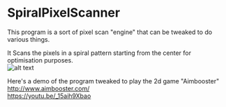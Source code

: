 # SpiralPixelScanner

This program is a sort of pixel scan "engine" that can be tweaked to do various things. 

It Scans the pixels in a spiral pattern starting from the center for optimisation purposes.  
![alt text](https://i.imgur.com/BXwDsAF.png)

Here's a demo of the program tweaked to play the 2d game "Aimbooster"  
http://www.aimbooster.com/  
https://youtu.be/_15aih9Xbao
